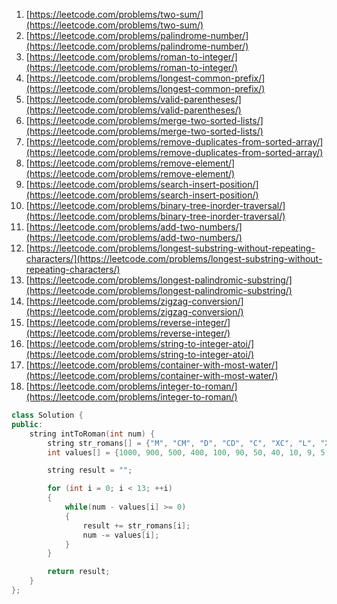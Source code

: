 1. [https://leetcode.com/problems/two-sum/](https://leetcode.com/problems/two-sum/)  
1. [https://leetcode.com/problems/palindrome-number/](https://leetcode.com/problems/palindrome-number/)  
1. [https://leetcode.com/problems/roman-to-integer/](https://leetcode.com/problems/roman-to-integer/)  
1. [https://leetcode.com/problems/longest-common-prefix/](https://leetcode.com/problems/longest-common-prefix/)  
1. [https://leetcode.com/problems/valid-parentheses/](https://leetcode.com/problems/valid-parentheses/)  
1. [https://leetcode.com/problems/merge-two-sorted-lists/](https://leetcode.com/problems/merge-two-sorted-lists/)  
1. [https://leetcode.com/problems/remove-duplicates-from-sorted-array/](https://leetcode.com/problems/remove-duplicates-from-sorted-array/)  
1. [https://leetcode.com/problems/remove-element/](https://leetcode.com/problems/remove-element/)  
1. [https://leetcode.com/problems/search-insert-position/](https://leetcode.com/problems/search-insert-position/)  
2. [https://leetcode.com/problems/binary-tree-inorder-traversal/](https://leetcode.com/problems/binary-tree-inorder-traversal/)  
3. [https://leetcode.com/problems/add-two-numbers/](https://leetcode.com/problems/add-two-numbers/)  
4. [https://leetcode.com/problems/longest-substring-without-repeating-characters/](https://leetcode.com/problems/longest-substring-without-repeating-characters/)  
5. [https://leetcode.com/problems/longest-palindromic-substring/](https://leetcode.com/problems/longest-palindromic-substring/)  
6. [https://leetcode.com/problems/zigzag-conversion/](https://leetcode.com/problems/zigzag-conversion/)  
7. [https://leetcode.com/problems/reverse-integer/](https://leetcode.com/problems/reverse-integer/)  
8. [https://leetcode.com/problems/string-to-integer-atoi/](https://leetcode.com/problems/string-to-integer-atoi/)  
9. [https://leetcode.com/problems/container-with-most-water/](https://leetcode.com/problems/container-with-most-water/)  
10. [https://leetcode.com/problems/integer-to-roman/](https://leetcode.com/problems/integer-to-roman/)  
```C++
class Solution {
public:
    string intToRoman(int num) {
        string str_romans[] = {"M", "CM", "D", "CD", "C", "XC", "L", "XL", "X", "IX", "V", "IV", "I"};
    	int values[] = {1000, 900, 500, 400, 100, 90, 50, 40, 10, 9, 5, 4, 1};

    	string result = "";

    	for (int i = 0; i < 13; ++i)
    	{
    	    while(num - values[i] >= 0)
    	    {
    	        result += str_romans[i];
    	        num -= values[i];
    	    }
    	}

    	return result;
    }
};
```
